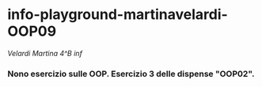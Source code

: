 # info-playground-martinavelardi-OOP09
_Velardi Martina 4^B inf_
### Nono esercizio sulle OOP. Esercizio 3 delle dispense "OOP02".